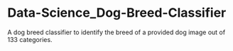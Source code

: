# Data-Science_Dog-Breed-Classifier
A dog breed classifier to identify the breed of a provided dog image out of 133 categories.
